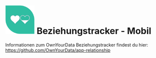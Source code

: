 # <img src="https://github.com/OwnYourData/app-relationship/raw/master/www/app_logo.png" width="92"> Beziehungstracker - Mobil

Informationen zum OwnYourData Beziehungstracker findest du hier: https://github.com/OwnYourData/app-relationship
